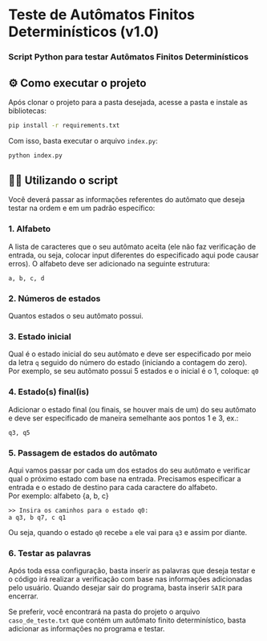 # Teste de Autômatos Finitos Determinísticos (v1.0)

### Script Python para testar Autômatos Finitos Determinísticos

## ⚙️ Como executar o projeto

Após clonar o projeto para a pasta desejada, acesse a pasta e instale as bibliotecas:
```bash
pip install -r requirements.txt
```

Com isso, basta executar o arquivo `index.py`:
```bash
python index.py
```

## 🧑‍💻 Utilizando o script
Você deverá passar as informações referentes do autômato que deseja testar na ordem e em um padrão específico:

### 1. Alfabeto
A lista de caracteres que o seu autômato aceita (ele não faz verificação de entrada, ou seja, colocar input diferentes do especificado aqui pode causar erros). O alfabeto deve ser adicionado na seguinte estrutura:
```
a, b, c, d
```

### 2. Números de estados
Quantos estados o seu autômato possui.

### 3. Estado inicial
Qual é o estado inicial do seu autômato e deve ser especificado por meio da letra `q` seguido do número do estado (iniciando a contagem do zero). <br>
Por exemplo, se seu autômato possui 5 estados e o inicial é o 1, coloque: `q0`

### 4. Estado(s) final(is)
Adicionar o estado final (ou finais, se houver mais de um) do seu autômato e deve ser especificado de maneira semelhante aos pontos 1 e 3, ex.:
```
q3, q5
```

### 5. Passagem de estados do autômato
Aqui vamos passar por cada um dos estados do seu autômato e verificar qual o próximo estado com base na entrada. Precisamos especificar a entrada e o estado de destino para cada caractere do alfabeto. <br>
Por exemplo: alfabeto {a, b, c}
```
>> Insira os caminhos para o estado q0:
a q3, b q7, c q1
```
Ou seja, quando o estado `q0` recebe `a` ele vai para `q3` e assim por diante.

### 6. Testar as palavras
Após toda essa configuração, basta inserir as palavras que deseja testar e o código irá realizar a verificação com base nas informações adicionadas pelo usuário. Quando desejar sair do programa, basta inserir `SAIR` para encerrar.
<br>

Se preferir, você encontrará na pasta do projeto o arquivo `caso_de_teste.txt` que contém um autômato finito determinístico, basta adicionar as informações no programa e testar.
